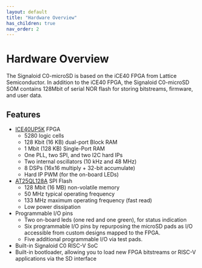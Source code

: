 ```yaml
---
layout: default
title: "Hardware Overview"
has_children: true
nav_order: 2
---
```


# Hardware Overview
The Signaloid C0-microSD is based on the iCE40 FPGA from Lattice Semiconductor. In addition to the iCE40 FPGA, the Signaloid C0-microSD SOM contains 128Mbit of serial NOR flash for storing bitstreams, firmware, and user data.

## Features
- [ICE40UP5K](https://www.latticesemi.com/en/Products/FPGAandCPLD/iCE40UltraPlus) FPGA
  - 5280 logic cells
  - 128 Kbit (16 KB) dual-port Block RAM
  - 1 Mbit (128 KB) Single-Port RAM
  - One PLL, two SPI, and two I2C hard IPs
  - Two internal oscillators (10 kHz and 48 MHz)
  - 8 DSPs (16x16 multiply + 32-bit accumulate)
  - Hard IP PWM (for the on-board LEDs)
- [AT25QL128A](https://www.renesas.com/us/en/products/memory-logic/non-volatile-memory/spi-nor-flash/at25ql128a-128mbit-17v-minimum-spi-serial-flash-memory-dual-io-quad-io-and-qpi-support) SPI Flash
  - 128 Mbit (16 MB) non-volatile memory
  - 50 MHz typical operating frequency
  - 133 MHz maximum operating frequency (fast read)
  - Low power dissipation
- Programmable I/O pins
  - Two on-board leds (one red and one green), for status indication
  - Six programmable I/O pins by repurposing the microSD pads as I/O accessible from custom designs mapped to the FPGA.
  - Five additional programmable I/O via test pads.
- Built-in Signaloid C0 RISC-V SoC
- Built-in bootloader, allowing you to load new FPGA bitstreams or RISC-V applications via the SD interface
